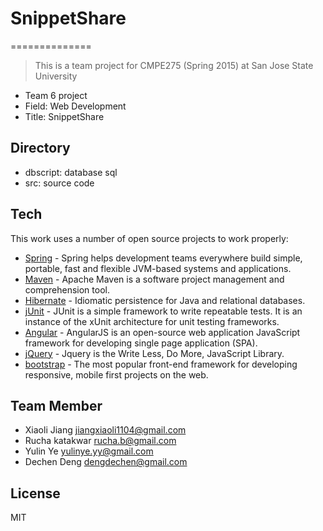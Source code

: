# SnippetShare
==============

> This is a team project for CMPE275 (Spring 2015)
> at San Jose State University
 - Team 6 project
 - Field: Web Development
 - Title: SnippetShare

Directory
-----------
 - dbscript: database sql
 - src:	source code

Tech
-----------
This work uses a number of open source projects to work properly:

* [Spring] - Spring helps development teams everywhere build simple, portable,  fast and flexible JVM-based systems and applications.
* [Maven] - Apache Maven is a software project management and comprehension tool.
* [Hibernate] -  Idiomatic persistence for Java and relational databases.
* [jUnit] - JUnit is a simple framework to write repeatable tests. It is an instance of the xUnit architecture for unit testing frameworks.
* [Angular] - AngularJS is an open-source web application JavaScript framework for developing single page application (SPA).
* [jQuery] - Jquery is the Write Less, Do More, JavaScript Library.
* [bootstrap] - The most popular front-end framework for developing responsive, mobile first projects on the web.

Team Member
--------------
* Xiaoli Jiang <jiangxiaoli1104@gmail.com>
* Rucha katakwar <rucha.b@gmail.com>
* Yulin Ye <yulinye.yy@gmail.com>
* Dechen Deng <dengdechen@gmail.com>

License
----

MIT

[Spring]:https://spring.io
[Maven]:https://maven.apache.org/
[Hibernate]:http://hibernate.org/orm/
[Angular]:https://angularjs.org/
[jQuery]:http://jquery.com
[bootstrap]:http://getbootstrap.com/
[jUnit]: http://junit.org/
